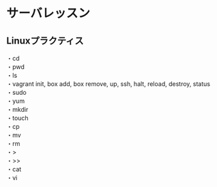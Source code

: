# サーバレッスン
Linuxプラクティス
-----------------
・cd  
・pwd  
・ls  
・vagrant init, box add, box remove, up, ssh, halt, reload, destroy, status  
・sudo  
・yum  
・mkdir  
・touch  
・cp  
・mv  
・rm  
・>  
・>>  
・cat  
・vi  
 
